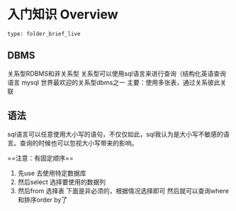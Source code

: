 # 入门知识 Overview
 
```ccard
type: folder_brief_live
```
 
## DBMS
关系型RDBMS和非关系型
关系型可以使用sql语言来进行查询（结构化英语查询语言
mysql 世界最欢迎的关系型dbms之一
主要：使用多张表，通过关系彼此关联

## 语法
sql语言可以任意使用大小写的语句，不仅仅如此，sql我认为是大小写不敏感的语言。查询的时候也可以忽视大小写带来的影响。

==注意：有固定顺序==
1. 先use 去使用特定数据库
2. 然后select 选择要使用的数据列
3. 然后from 选择表
下面是非必须的，根据情况选择即可
然后就可以查询where和排序order by了